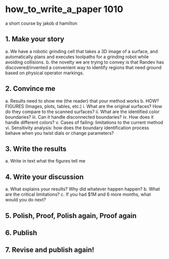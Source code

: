 # how_to_write_a_paper 1010
a short course by jakob d hamilton

## 1.	Make your story
a.	We have a robotic grinding cell that takes a 3D image of a surface, and automatically plans and executes toolpaths for a grinding robot while avoiding collisions.
b.	the novelty we are trying to convey is that Randev has discovered/invented a convenient way to identify regions that need ground based on physical operator markings.
## 2.	Convince me
a.	Results need to show me (the reader) that your method works
b.	HOW? FIGURES (Images, plots, tables, etc.)
i.	What are the original surfaces? How do they compare to the scanned surfaces?
ii.	What are the identified color boundaries?
iii.	Can it handle disconnected boundaries?
iv.	How does it handle different colors?
v.	Cases of failing: limitations to the current method
vi.	Sensitivity analysis: how does the boundary identification process behave when you twist dials or change parameters?
## 3.	Write the results
a.	Write in text what the figures tell me
## 4. Write your discussion
a. What explains your results? Why did whatever happen happen?
b. What are the critical limitations?
c. If you had $1M and 6 more months, what would you do next?
## 5. Polish, Proof, Polish again, Proof again
## 6. Publish
## 7. Revise and publish again!
